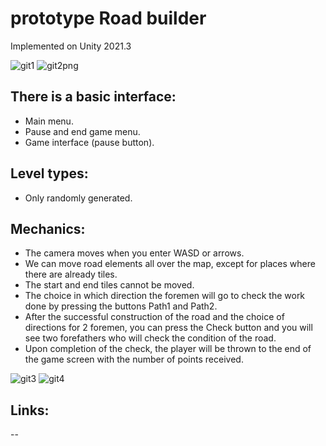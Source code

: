 # prototype Road builder

Implemented on Unity 2021.3

![git1](https://user-images.githubusercontent.com/43387685/200180912-96439226-3797-4e2f-a6b5-2474230a20e6.png)
![git2png](https://user-images.githubusercontent.com/43387685/200180931-e06a9703-a893-4d2a-a94c-99cf0d50bdb5.png)

## There is a basic interface:
* Main menu.
* Pause and end game menu.
* Game interface (pause button).

## Level types:
* Only randomly generated.

## Mechanics:
* The camera moves when you enter WASD or arrows.
* We can move road elements all over the map, except for places where there are already tiles.
* The start and end tiles cannot be moved.
* The choice in which direction the foremen will go to check the work done by pressing the buttons Path1 and Path2.
* After the successful construction of the road and the choice of directions for 2 foremen, you can press the Check button and you will see two forefathers who will check the condition of the road.
* Upon completion of the check, the player will be thrown to the end of the game screen with the number of points received.

![git3](https://user-images.githubusercontent.com/43387685/200180994-23712117-4c74-4c9d-b8a6-b1fd96b51bf8.png)
![git4](https://user-images.githubusercontent.com/43387685/200180997-f66d00fa-256f-4054-8d51-4eb05634ce4f.png)

## Links:
--
